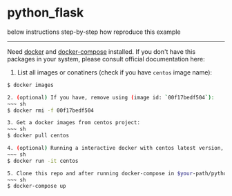 # python_flask
below instructions step-by-step how reproduce this example

---
Need [docker][1] and [docker-compose][2] installed. If you don't have this packages
in your system, please consult official documentation here:

[1]: https://docs.docker.com/engine/installation/
[2]: https://docs.docker.com/compose/install/

1. List all images or conatiners (check if you have `centos` image name):
~~~ sh
$ docker images

2. (optional) If you have, remove using (image id: `00f17bedf504`):
~~~ sh
$ docker rmi -f 00f17bedf504

3. Get a docker images from centos project:
~~~ sh
$ docker pull centos

4. (optional) Running a interactive docker with centos latest version, simple test:
~~~ sh
$ docker run -it centos

5. Clone this repo and after running docker-compose in $your-path/python_flask/:
~~~ sh
$ docker-compose up
